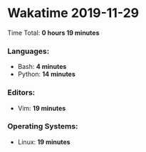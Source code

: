 # Wakatime 2019-11-29

Time Total: **0 hours 19 minutes**

### Languages:
- Bash: **4 minutes** 
- Python: **14 minutes** 

### Editors:
- Vim: **19 minutes** 

### Operating Systems:
- Linux: **19 minutes** 


